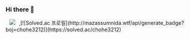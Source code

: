 ### Hi there 👋

<!--
**chohe3212/chohe3212** is a ✨ _special_ ✨ repository because its `README.md` (this file) appears on your GitHub profile.

Here are some ideas to get you started:

- 🔭 I’m currently working on ...
- 🌱 I’m currently learning ...
- 👯 I’m looking to collaborate on ...
- 🤔 I’m looking for help with ...
- 💬 Ask me about ...
- 📫 How to reach me: ...
- 😄 Pronouns: ...
- ⚡ Fun fact: ...
-->
<a href="https://www.instagram.com/gydms0320/">
    <img 
        src="http://img.shields.io/badge/-222222?style=flat&logo=Instagram &link=https://www.instagram.com/gydms0320/"
        style="height : auto; margin-left : 10px; margin-right : 10px;"/>
</a>
[![Solved.ac
프로필](http://mazassumnida.wtf/api/generate_badge?boj=chohe3212)](https://solved.ac/chohe3212)

